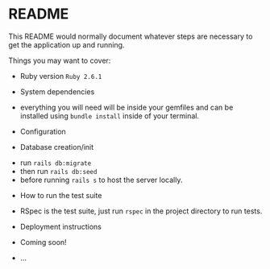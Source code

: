 # README

This README would normally document whatever steps are necessary to get the
application up and running.

Things you may want to cover:

* Ruby version
```Ruby 2.6.1```

* System dependencies
- everything you will need will be inside your gemfiles and can be installed using ```bundle install``` inside of your terminal.

* Configuration

* Database creation/init
- run ```rails db:migrate```
- then run ```rails db:seed```
- before running ```rails s``` to host the server locally.

* How to run the test suite
- RSpec is the test suite, just run ```rspec``` in the project directory to run tests. 

* Deployment instructions
- Coming soon!

* ...
